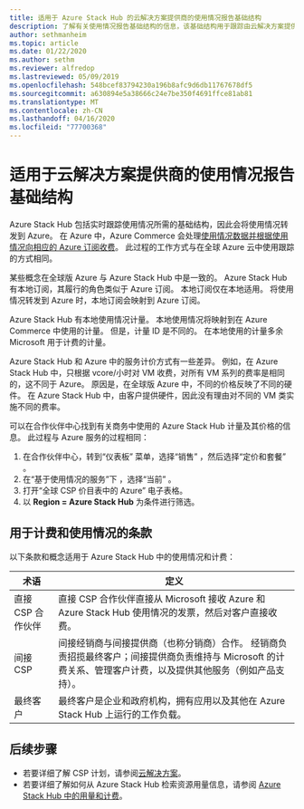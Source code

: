 ```yaml
---
title: 适用于 Azure Stack Hub 的云解决方案提供商的使用情况报告基础结构
description: 了解有关使用情况报告基础结构的信息，该基础结构用于跟踪由云解决方案提供商 (CSP) 提供服务的租户的使用情况。
author: sethmanheim
ms.topic: article
ms.date: 01/22/2020
ms.author: sethm
ms.reviewer: alfredop
ms.lastreviewed: 05/09/2019
ms.openlocfilehash: 548bcef83794230a196b8afc9d6db11767678df5
ms.sourcegitcommit: a630894e5a38666c24e7be350f4691ffce81ab81
ms.translationtype: MT
ms.contentlocale: zh-CN
ms.lasthandoff: 04/16/2020
ms.locfileid: "77700368"
---
```

# <a name="usage-reporting-infrastructure-for-cloud-solution-providers"></a>适用于云解决方案提供商的使用情况报告基础结构

Azure Stack Hub 包括实时跟踪使用情况所需的基础结构，因此会将使用情况转发到 Azure。 在 Azure 中，Azure Commerce 会处理[使用情况数据并根据使用情况向相应的 Azure 订阅收费](azure-stack-billing-and-chargeback.md)。 此过程的工作方式与在全球 Azure 云中使用跟踪的方式相同。

某些概念在全球版 Azure 与 Azure Stack Hub 中是一致的。 Azure Stack Hub 有本地订阅，其履行的角色类似于 Azure 订阅。 本地订阅仅在本地适用。 将使用情况转发到 Azure 时，本地订阅会映射到 Azure 订阅。

Azure Stack Hub 有本地使用情况计量。 本地使用情况将映射到在 Azure Commerce 中使用的计量。 但是，计量 ID 是不同的。 在本地使用的计量多余 Microsoft 用于计费的计量。

Azure Stack Hub 和 Azure 中的服务计价方式有一些差异。 例如，在 Azure Stack Hub 中，只根据 vcore/小时对 VM 收费，对所有 VM 系列的费率是相同的，这不同于 Azure。 原因是，在全球版 Azure 中，不同的价格反映了不同的硬件。 在 Azure Stack Hub 中，由客户提供硬件，因此没有理由对不同的 VM 类实施不同的费率。

可以在合作伙伴中心找到有关商务中使用的 Azure Stack Hub 计量及其价格的信息。 此过程与 Azure 服务的过程相同：

1. 在合作伙伴中心，转到“仪表板”  菜单，选择“销售”  ，然后选择“定价和套餐”  。
2. 在“基于使用情况的服务”下  ，选择“当前”  。
3. 打开“全球 CSP 价目表中的 Azure”  电子表格。
4. 以 **Region = Azure Stack Hub** 为条件进行筛选。

## <a name="terms-used-for-billing-and-usage"></a>用于计费和使用情况的条款

以下条款和概念适用于 Azure Stack Hub 中的使用情况和计费：

| 术语 | 定义 |
| --- | --- |
| 直接 CSP 合作伙伴 | 直接 CSP 合作伙伴直接从 Microsoft 接收 Azure 和 Azure Stack Hub 使用情况的发票，然后对客户直接收费。 |
| 间接 CSP | 间接经销商与间接提供商（也称分销商）合作。 经销商负责招揽最终客户；间接提供商负责维持与 Microsoft 的计费关系、管理客户计费，以及提供其他服务（例如产品支持）。 |
| 最终客户 | 最终客户是企业和政府机构，拥有应用以及其他在 Azure Stack Hub 上运行的工作负载。 |

## <a name="next-steps"></a>后续步骤

- 若要详细了解 CSP 计划，请参阅[云解决方案](https://partner.microsoft.com/solutions/microsoft-cloud-solutions)。
- 若要详细了解如何从 Azure Stack Hub 检索资源用量信息，请参阅 [Azure Stack Hub 中的用量和计费](azure-stack-billing-and-chargeback.md)。
